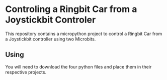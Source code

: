 # Controling a  Ringbit Car from a Joystickbit Controler
This repository contains a micropython project to control a Ringbit Car from a Joystickbit controller using two Microbits.
## Using
You will need to download the four python files and place them in their respective projects.
